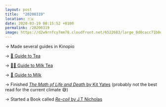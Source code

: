 ```yaml
---
layout: post
title:  "20200319"
location: 🇹🇼
date: 2020-03-19 00:15:52 +0100
permalink: /20200319
image: https://d2w9rnfcy7mm78.cloudfront.net/6522683/large_8d0cacc71b0dd3aa1a5badac3feeb3c9.png?1584751249?bc=0
---
```


→ Made several guides in Kinopio

   → [🍵 Guide to Tea](http://bit.ly/guide-to-tea)
  
   → [🥛🍵 Guide to Milk Tea](http://bit.ly/guide-to-milk-tea)
  
   → [🥛 Guide to Milk](http://bit.ly/guide-to-milk)

→ Finished [*The Math of Life and Death* by Kit Yates](https://books.apple.com/us/book/the-math-of-life-and-death/id1470003577) (probably not the best read for the current climate 😅)

→ Started a Book called [*Re-coil* by J.T Nicholas](https://books.apple.com/us/book/re-coil/id1473738963)
